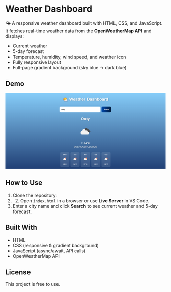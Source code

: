 # Weather Dashboard

🌤️ A responsive weather dashboard built with HTML, CSS, and JavaScript.  
It fetches real-time weather data from the **OpenWeatherMap API** and displays:

- Current weather
- 5-day forecast
- Temperature, humidity, wind speed, and weather icon
- Fully responsive layout
- Full-page gradient background (sky blue → dark blue)

## Demo

![Weather Dashboard Screenshot](assets/screenshot.png)  <!-- Optional screenshot -->

## How to Use
1. Clone the repository:
2. 2. Open `index.html` in a browser or use **Live Server** in VS Code.  
3. Enter a city name and click **Search** to see current weather and 5-day forecast.

   
## Built With

- HTML
- CSS (responsive & gradient background)
- JavaScript (async/await, API calls)
- OpenWeatherMap API

## License

This project is free to use.
